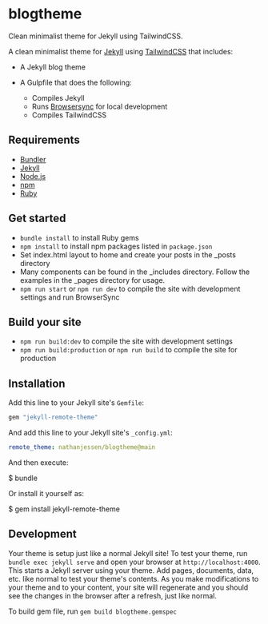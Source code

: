# blogtheme

Clean minimalist theme for Jekyll using TailwindCSS.

A clean minimalist theme for [Jekyll](https://jekyllrb.com/) using [TailwindCSS](https://tailwindcss.com) that includes:

* A Jekyll blog theme
* A Gulpfile that does the following:

    * Compiles Jekyll
    * Runs [Browsersync](https://www.browsersync.io/) for local development
    * Compiles TailwindCSS

## Requirements
* [Bundler](http://bundler.io/)
* [Jekyll](https://jekyllrb.com/)
* [Node.js](https://nodejs.org/en/)
* [npm](https://www.npmjs.com/)
* [Ruby](https://www.ruby-lang.org/en/)

## Get started
* `bundle install` to install Ruby gems
* `npm install` to install npm packages listed in `package.json`
* Set index.html layout to home and create your posts in the _posts directory
* Many components can be found in the _includes directory. Follow the examples in the _pages directory for usage.
* `npm run start` or `npm run dev` to compile the site with development settings and run BrowserSync

## Build your site
* `npm run build:dev` to compile the site with development settings
* `npm run build:production` or `npm run build` to compile the site for production

## Installation

Add this line to your Jekyll site's `Gemfile`:

```ruby
gem "jekyll-remote-theme"
```

And add this line to your Jekyll site's `_config.yml`:

```yaml
remote_theme: nathanjessen/blogtheme@main
```

And then execute:

  $ bundle

Or install it yourself as:

  $ gem install jekyll-remote-theme


## Development

Your theme is setup just like a normal Jekyll site! To test your theme, run `bundle exec jekyll serve` and open your browser at `http://localhost:4000`. This starts a Jekyll server using your theme. Add pages, documents, data, etc. like normal to test your theme's contents. As you make modifications to your theme and to your content, your site will regenerate and you should see the changes in the browser after a refresh, just like normal.

To build gem file, run `gem build blogtheme.gemspec`
